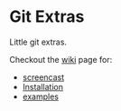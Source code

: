 # Git Extras

Little git extras.

Checkout the [wiki](https://github.com/tj/git-extras/wiki) page for:

* [screencast](http://vimeo.com/45506445)
* [Installation](https://github.com/tj/git-extras/wiki/Installation)
* [examples](https://github.com/tj/git-extras/wiki/Commands)
